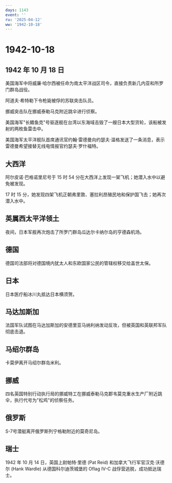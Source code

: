 ```yaml
---
days: 1143
event: ''
ru: '2025-04-12'
ww: '1942-10-18'
---
```


# 1942-10-18

## 1942 年 10 月 18 日

美国海军中将威廉·哈尔西被任命为南太平洋战区司令，直接负责新几内亚和所罗门群岛战役。

阿道夫·希特勒下令枪毙被俘的苏联突击队员。

挪威突击队在挪威泰勒马克附近跳伞进行侦察。

美国海军"长鳍鱼克"号驱逐舰在台湾以东海域击毁了一艘日本大型货轮，该船被发射的两枚鱼雷击中。

美国海军太平洋舰队首席通讯官约翰·雷德曼向约瑟夫·温格发送了一条消息，表示雷德曼希望接替无线电情报官约瑟夫·罗什福特。

## 大西洋

阿尔皮诺·巴格诺里尼号于 15 时 54
分在大西洋上发现一架飞机；她潜入水中以避免被发现。

17 时 15
分，她发现四架飞机正朝弗里敦、塞拉利昂殖民地和保护国飞去；她再次潜入水中。

## 英属西太平洋领土

夜间，日本军舰再次炮击了所罗门群岛瓜达尔卡纳尔岛的亨德森机场。

## 德国

德国司法部将对德国境内犹太人和东欧国家公民的管辖权移交给盖世太保。

## 日本

日本医疗船冰川丸抵达日本横须贺。

## 马达加斯加

法国军队试图在马达加斯加的安德里亚马纳利纳发动反攻，但被英国和英联邦军队彻底击退。

## 马绍尔群岛

卡莫伊离开马绍尔群岛米利。

## 挪威

四名英国特别行动执行局的挪威特工在挪威泰勒马克郡韦莫克重水生产厂附近跳伞，执行代号为"松鸡"的侦察任务。

## 俄罗斯

S-7号潜艇离开俄罗斯列宁格勒附近的莫奇尼岛。

## 瑞士

1942 年 10 月 14 日，英国上尉帕特·里德 (Pat Reid)
和加拿大飞行军官汉克·沃德尔 (Hank Wardle) 从德国科尔迪茨城堡的 Oflag
IV-C 战俘营逃脱，成功抵达瑞士。